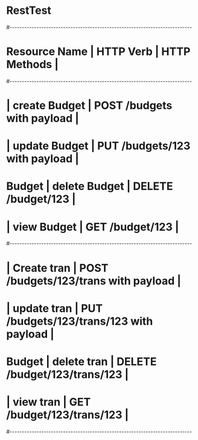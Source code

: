 # RestTest

#---------------------------------------------------------------------------
#  Resource Name | HTTP Verb     | HTTP Methods                            |
#---------------------------------------------------------------------------
#                | create Budget | POST /budgets with payload              |
#                | update Budget | PUT /budgets/123 with payload           |
#  Budget        | delete Budget | DELETE /budget/123                      |
#                | view Budget   | GET /budget/123                         |
#---------------------------------------------------------------------------
#                | Create tran   | POST /budgets/123/trans with payload    |
#                | update tran   | PUT /budgets/123/trans/123 with payload |
#  Budget        | delete tran   | DELETE /budget/123/trans/123            |
#                | view tran     | GET /budget/123/trans/123               |
#---------------------------------------------------------------------------
